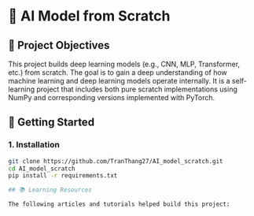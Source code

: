 # 🧠 AI Model from Scratch

## 📌 Project Objectives

This project builds deep learning models (e.g., CNN, MLP, Transformer, etc.) from scratch. The goal is to gain a deep understanding of how machine learning and deep learning models operate internally. It is a self-learning project that includes both pure scratch implementations using NumPy and corresponding versions implemented with PyTorch.

## 🚀 Getting Started

### 1. Installation
```bash
git clone https://github.com/TranThang27/AI_model_scratch.git
cd AI_model_scratch
pip install -r requirements.txt

## 📚 Learning Resources

The following articles and tutorials helped build this project:


